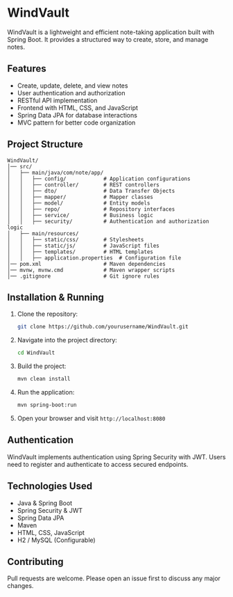 # WindVault

WindVault is a lightweight and efficient note-taking application built with Spring Boot. It provides a structured way to create, store, and manage notes.

## Features
- Create, update, delete, and view notes
- User authentication and authorization
- RESTful API implementation
- Frontend with HTML, CSS, and JavaScript
- Spring Data JPA for database interactions
- MVC pattern for better code organization

## Project Structure
```
WindVault/
│── src/
│   ├── main/java/com/note/app/
│   │   ├── config/            # Application configurations
│   │   ├── controller/        # REST controllers
│   │   ├── dto/               # Data Transfer Objects
│   │   ├── mapper/            # Mapper classes
│   │   ├── model/             # Entity models
│   │   ├── repo/              # Repository interfaces
│   │   ├── service/           # Business logic
│   │   ├── security/          # Authentication and authorization logic
│   ├── main/resources/
│   │   ├── static/css/        # Stylesheets
│   │   ├── static/js/         # JavaScript files
│   │   ├── templates/         # HTML templates
│   │   ├── application.properties  # Configuration file
│── pom.xml                    # Maven dependencies
│── mvnw, mvnw.cmd             # Maven wrapper scripts
│── .gitignore                 # Git ignore rules
```

## Installation & Running
1. Clone the repository:
   ```sh
   git clone https://github.com/yourusername/WindVault.git
   ```
2. Navigate into the project directory:
   ```sh
   cd WindVault
   ```
3. Build the project:
   ```sh
   mvn clean install
   ```
4. Run the application:
   ```sh
   mvn spring-boot:run
   ```
5. Open your browser and visit `http://localhost:8080`

## Authentication
WindVault implements authentication using Spring Security with JWT. Users need to register and authenticate to access secured endpoints.

## Technologies Used
- Java & Spring Boot
- Spring Security & JWT
- Spring Data JPA
- Maven
- HTML, CSS, JavaScript
- H2 / MySQL (Configurable)

## Contributing
Pull requests are welcome. Please open an issue first to discuss any major changes.

